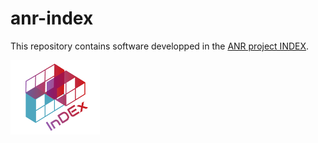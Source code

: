 # anr-index

This repository contains software developped in the
[ANR project INDEX](https://sdb3.i3s.unice.fr/anrindex/).

![ANR INDEX logo](anr-index.png)
